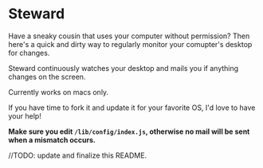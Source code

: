 Steward
===========

Have a sneaky cousin that uses your computer without permission?
Then here's a quick and dirty way to regularly monitor your comupter's desktop for changes.

Steward continuously watches your desktop and mails you if anything changes on the screen.

Currently works on macs only.

If you have time to fork it and update it for your favorite OS, I'd love to have your help!

**Make sure you edit `/lib/config/index.js`, otherwise no mail will be sent when a mismatch occurs.**

//TODO: update and finalize this README.
